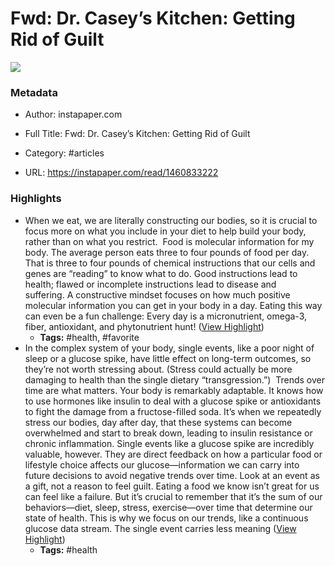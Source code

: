 # Fwd: Dr. Casey’s Kitchen: Getting Rid of Guilt

![](https://readwise-assets.s3.amazonaws.com/static/images/article1.be68295a7e40.png)

### Metadata

- Author: instapaper.com
- Full Title: Fwd: Dr. Casey’s Kitchen: Getting Rid of Guilt
- Category: #articles


- URL: https://instapaper.com/read/1460833222

### Highlights

- When we eat, we are literally constructing our bodies, so it is crucial to focus more on what you include in your diet to help build your body, rather than on what you restrict. 
  Food is molecular information for my body. The average person eats three to four pounds of food per day. That is three to four pounds of chemical instructions that our cells and genes are “reading” to know what to do. Good instructions lead to health; flawed or incomplete instructions lead to disease and suffering. A constructive mindset focuses on how much positive molecular information you can get in your body in a day. Eating this way can even be a fun challenge: Every day is a micronutrient, omega-3, fiber, antioxidant, and phytonutrient hunt! ([View Highlight](https://instapaper.com/read/1460833222/18008463))
    - **Tags:** #health, #favorite
- In the complex system of your body, single events, like a poor night of sleep or a glucose spike, have little effect on long-term outcomes, so they’re not worth stressing about. (Stress could actually be more damaging to health than the single dietary “transgression.”) 
  Trends over time are what matters. Your body is remarkably adaptable. It knows how to use hormones like insulin to deal with a glucose spike or antioxidants to fight the damage from a fructose-filled soda. It’s when we repeatedly stress our bodies, day after day, that these systems can become overwhelmed and start to break down, leading to insulin resistance or chronic inflammation. Single events like a glucose spike are incredibly valuable, however. They are direct feedback on how a particular food or lifestyle choice affects our glucose—information we can carry into future decisions to avoid negative trends over time. Look at an event as a gift, not a reason to feel guilt.
  Eating a food we know isn’t great for us can feel like a failure. But it’s crucial to remember that it’s the sum of our behaviors—diet, sleep, stress, exercise—over time that determine our state of health. This is why we focus on our trends, like a continuous glucose data stream. The single event carries less meaning ([View Highlight](https://instapaper.com/read/1460833222/18008480))
    - **Tags:** #health
